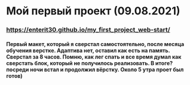 # Мой первый проект (09.08.2021)
### https://enterit30.github.io/my_first_project_web-start/
#### Первый макет, который я сверстал самостоятельно, после месяца обучения верстке. Адаптива нет, оставил как есть на память. Сверстал за 8 часов. Помню, как лег спать и все время думал как сверстать блок, который не получилось реализовать. В итоге? посреди ночи встал и продолжил вёрстку. Около 5 утра проет был готов)
